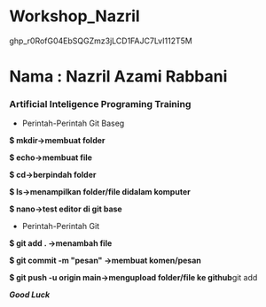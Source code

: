 # Workshop_Nazril
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

Nama : Nazril Azami Rabbani
=================================================================

### Artificial Inteligence Programing Training

- Perintah-Perintah Git Baseg

**$ mkdir->membuat folder**

**$ echo->membuat file**

**$ cd->berpindah folder**

**$ ls->menampilkan folder/file didalam komputer**

**$ nano->test editor di git base**

- Perintah-Perintah Git

**$ git add . ->menambah file**

**$ git commit -m "pesan" ->membuat komen/pesan**

**$ git push -u origin main->mengupload folder/file ke github**git add

***Good Luck***








